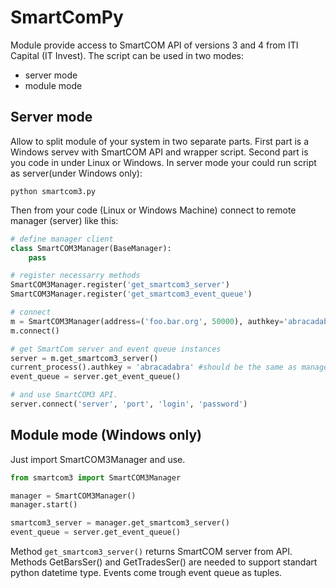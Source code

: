 # SmartComPy
Module provide access to SmartCOM API of versions 3 and 4 from ITI Capital (IT Invest).
The script can be used in two modes:
-  server mode
-  module mode

## Server mode
Allow to split module of your system in two separate parts. First part is a Windows servev with SmartCOM API and wrapper script. Second part is you code in under Linux or Windows. In server mode your could run script as server(under Windows only):
```shell
python smartcom3.py
```
Then from your code (Linux or Windows Machine) connect to
remote manager (server) like this:

```python
# define manager client
class SmartCOM3Manager(BaseManager): 
	pass

# register necessarry methods
SmartCOM3Manager.register('get_smartcom3_server')
SmartCOM3Manager.register('get_smartcom3_event_queue')

# connect
m = SmartCOM3Manager(address=('foo.bar.org', 50000), authkey='abracadabra')
m.connect()

# get SmartCom server and event queue instances
server = m.get_smartcom3_server()
current_process().authkey = 'abracadabra' #should be the same as manager's authkey
event_queue = server.get_event_queue()

# and use SmartCOM3 API.
server.connect('server', 'port', 'login', 'password')
```

## Module mode (Windows only)
Just import SmartCOM3Manager and use.

```python
from smartcom3 import SmartCOM3Manager

manager = SmartCOM3Manager()
manager.start()

smartcom3_server = manager.get_smartcom3_server()
event_queue = server.get_event_queue()
```

Method `get_smartcom3_server()` returns SmartCOM server from API.
Methods GetBarsSer() and GetTradesSer() are needed to support standart python datetime type.
Events come trough event queue as tuples.
